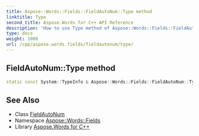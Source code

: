 ```yaml
---
title: Aspose::Words::Fields::FieldAutoNum::Type method
linktitle: Type
second_title: Aspose.Words for C++ API Reference
description: 'How to use Type method of Aspose::Words::Fields::FieldAutoNum class in C++.'
type: docs
weight: 1000
url: /cpp/aspose.words.fields/fieldautonum/type/
---
```

## FieldAutoNum::Type method




```cpp
static const System::TypeInfo & Aspose::Words::Fields::FieldAutoNum::Type()
```

## See Also

* Class [FieldAutoNum](../)
* Namespace [Aspose::Words::Fields](../../)
* Library [Aspose.Words for C++](../../../)
